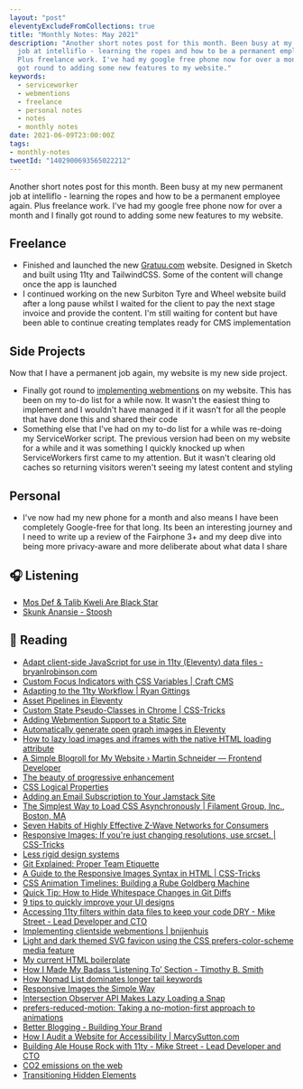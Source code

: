```yaml
---
layout: "post"
eleventyExcludeFromCollections: true
title: "Monthly Notes: May 2021"
description: "Another short notes post for this month. Been busy at my new permanent
  job at intelliflo - learning the ropes and how to be a permanent employee again.
  Plus freelance work. I've had my google free phone now for over a month and I finally
  got round to adding some new features to my website."
keywords:
  - serviceworker
  - webmentions
  - freelance
  - personal notes
  - notes
  - monthly notes
date: 2021-06-09T23:00:00Z
tags:
- monthly-notes
tweetId: "1402900693565022212"
---
```

Another short notes post for this month. Been busy at my new permanent job at intelliflo - learning the ropes and how to be a permanent employee again. Plus freelance work. I've had my google free phone now for over a month and I finally got round to adding some new features to my website.

## Freelance 
- Finished and launched the new [Gratuu.com](https://gratuu.com/) website. Designed in Sketch and built using 11ty and TailwindCSS. Some of the content will change once the app is launched
- I continued working on the new Surbiton Tyre and Wheel website build after a long pause whilst I waited for the client to pay the next stage invoice and provide the content. I'm still waiting for content but have been able to continue creating templates ready for CMS implementation

## Side Projects
Now that I have a permanent job again, my website is my new side project.

- Finally got round to [implementing webmentions](https://www.juanfernandes.uk/notes/changelog-added-webmentions/) on my website. This has been on my to-do list for a while now. It wasn't the easiest thing to implement and I wouldn't have managed it if it wasn't for all the people that have done this and shared their code
- Something else that I've had on my to-do list for a while was re-doing my ServiceWorker script. The previous version had been on my website for a while and it was something I quickly knocked up when ServiceWorkers first came to my attention. But it wasn't clearing old caches so returning visitors weren't seeing my latest content and styling

## Personal
- I've now had my new phone for a month and also means I have been completely Google-free for that long. Its been an interesting journey and I need to write up a review of the Fairphone 3+ and my deep dive into being more privacy-aware and more deliberate about what data I share

## 🎧 Listening
- [Mos Def & Talib Kweli Are Black Star](https://www.last.fm/music/Black+Star/Mos+Def+&+Talib+Kweli+Are+Black+Star)
- [Skunk Anansie - Stoosh](https://www.last.fm/music/Skunk+Anansie/Stoosh)

## 📖 Reading
- [Adapt client-side JavaScript for use in 11ty (Eleventy) data files - bryanlrobinson.com](https://bryanlrobinson.com/blog/adapt-client-side-javascript-for-use-in-11ty-eleventy-data-files/ "Adapt client-side JavaScript for use in 11ty (Eleventy) data files - bryanlrobinson.com")
- [Custom Focus Indicators with CSS Variables | Craft CMS](https://craftcms.com/accessibility/custom-focus-indicators-with-css-variables "Custom Focus Indicators with CSS Variables | Craft CMS")
- [Adapting to the 11ty Workflow | Ryan Gittings](https://www.ryangittings.co.uk/blog/11ty-workflow/ "Adapting to the 11ty Workflow | Ryan Gittings")
- [Asset Pipelines in Eleventy](https://mxb.dev/blog/eleventy-asset-pipeline/ "Asset Pipelines in Eleventy")
- [Custom State Pseudo-Classes in Chrome | CSS-Tricks](https://css-tricks.com/custom-state-pseudo-classes-in-chrome/ "Custom State Pseudo-Classes in Chrome | CSS-Tricks")
- [Adding Webmention Support to a Static Site](https://keithjgrant.com/posts/2019/02/adding-webmention-support-to-a-static-site/ "Adding Webmention Support to a Static Site")
- [Automatically generate open graph images in Eleventy](https://bnijenhuis.nl/notes/2021-05-10-automatically-generate-open-graph-images-in-eleventy/ "Automatically generate open graph images in Eleventy")
- [How to lazy load images and iframes with the native HTML loading attribute](https://gomakethings.com/how-to-lazy-load-images-and-iframes-with-the-native-html-loading-attribute/ "How to lazy load images and iframes with the native HTML loading attribute")
- [A Simple Blogroll for My Website › Martin Schneider — Frontend Developer](https://martinschneider.me/articles/a-simple-blogroll-for-my-website/ "A Simple Blogroll for My Website › Martin Schneider — Frontend Developer")
- [The beauty of progressive enhancement](https://www.matuzo.at/blog/beauty-of-progressive-enhancement/ "The beauty of progressive enhancement")
- [CSS Logical Properties](https://adrianroselli.com/2019/11/css-logical-properties.html "CSS Logical Properties")
- [Adding an Email Subscription to Your Jamstack Site](https://www.raymondcamden.com/2021/05/01/adding-an-email-subscription-to-your-jamstack-site "Adding an Email Subscription to Your Jamstack Site")
- [The Simplest Way to Load CSS Asynchronously | Filament Group, Inc., Boston, MA](https://www.filamentgroup.com//lab/load-css-simpler/ "The Simplest Way to Load CSS Asynchronously | Filament Group, Inc., Boston, MA")
- [Seven Habits of Highly Effective Z-Wave Networks for Consumers](https://drzwave.blog/2017/01/20/seven-habits-of-highly-effective-z-wave-networks-for-consumers/ "Seven Habits of Highly Effective Z-Wave Networks for Consumers")
- [Responsive Images: If you're just changing resolutions, use srcset. | CSS-Tricks](https://css-tricks.com/responsive-images-youre-just-changing-resolutions-use-srcset/ "Responsive Images: If you're just changing resolutions, use srcset. | CSS-Tricks")
- [Less rigid design systems](https://cloudfour.com/thinks/less-rigid-design-systems/ "Less rigid design systems")
- [Git Explained: Proper Team Etiquette](https://dev.to/milu_franz/git-explained-proper-team-etiquette-1od "Git Explained: Proper Team Etiquette")
- [A Guide to the Responsive Images Syntax in HTML | CSS-Tricks](https://css-tricks.com/a-guide-to-the-responsive-images-syntax-in-html/ "A Guide to the Responsive Images Syntax in HTML | CSS-Tricks")
- [CSS Animation Timelines: Building a Rube Goldberg Machine](https://cloudfour.com/thinks/css-animation-timelines-building-a-rube-goldberg-machine/ "CSS Animation Timelines: Building a Rube Goldberg Machine")
- [Quick Tip: How to Hide Whitespace Changes in Git Diffs](https://cloudfour.com/thinks/quick-tip-how-to-hide-whitespace-changes-in-git-diffs/ "Quick Tip: How to Hide Whitespace Changes in Git Diffs")
- [9 tips to quickly improve your UI designs](https://medium.com/user-experience-design-1/9-simple-tips-to-improve-your-ui-designs-fast-377c5113ac82 "9 tips to quickly improve your UI designs")
- [Accessing 11ty filters within data files to keep your code DRY - Mike Street - Lead Developer and CTO](https://www.mikestreety.co.uk/blog/accessing-11ty-filters-within-data-files/ "Accessing 11ty filters within data files to keep your code DRY - Mike Street - Lead Developer and CTO")
- [Implementing clientside webmentions | bnijenhuis](https://bnijenhuis.nl/notes/2021-05-03-implementing-clientside-webmentions/ "Implementing clientside webmentions | bnijenhuis")
- [Light and dark themed SVG favicon using the CSS prefers-color-scheme media feature](https://catalin.red/svg-favicon-light-dark-theme/ "Light and dark themed SVG favicon using the CSS prefers-color-scheme media feature")
- [My current HTML boilerplate](https://www.matuzo.at/blog/html-boilerplate/ "My current HTML boilerplate")
- [How I Made My Badass ‘Listening To’ Section - Timothy B. Smith](https://web.archive.org/web/20220818012616/https://smithtimmytim.com/2020/07/how-i-made-my-badass-listening-to-section/ "How I Made My Badass ‘Listening To’ Section - Timothy B. Smith")
- [How Nomad List dominates longer tail keywords](https://marketingexamples.com/seo/long-tail-keywords "How Nomad List dominates longer tail keywords")
- [Responsive Images the Simple Way](https://cloudfour.com/thinks/responsive-images-the-simple-way/ "Responsive Images the Simple Way")
- [Intersection Observer API Makes Lazy Loading a Snap](https://www.telerik.com/blogs/intersection-observer-api-makes-lazy-loading-a-snap "Intersection Observer API Makes Lazy Loading a Snap")
- [prefers-reduced-motion: Taking a no-motion-first approach to animations](https://www.tatianamac.com/posts/prefers-reduced-motion/ "prefers-reduced-motion: Taking a no-motion-first approach to animations")
- [Better Blogging - Building Your Brand](https://dev.to/rachel_cheuk/better-blogging-building-your-brand-4b6e "Better Blogging - Building Your Brand")
- [How I Audit a Website for Accessibility | MarcySutton.com](https://marcysutton.com/how-i-audit-a-website-for-accessibility/ "How I Audit a Website for Accessibility | MarcySutton.com")
- [Building Ale House Rock with 11ty - Mike Street - Lead Developer and CTO](https://www.mikestreety.co.uk/blog/building-ale-house-rock-with-11ty/ "Building Ale House Rock with 11ty - Mike Street - Lead Developer and CTO")
- [CO2 emissions on the web](https://dannyvankooten.com/website-carbon-emissions/ "CO2 emissions on the web")
- [Transitioning Hidden Elements](https://cloudfour.com/thinks/transitioning-hidden-elements/ "Transitioning Hidden Elements")

